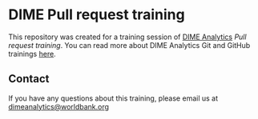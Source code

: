 # DIME Pull request training

This repository was created for a training session of [DIME Analytics](https://www.worldbank.org/en/research/dime/data-and-analytics) *Pull request training*. You can read more about DIME Analytics Git and GitHub trainings [here](https://github.com/worldbank/dime-github-trainings).

## Contact

If you have any questions about this training, please email us at dimeanalytics@worldbank.org
